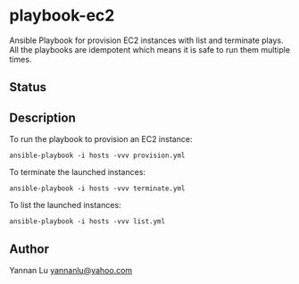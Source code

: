 # playbook-ec2

Ansible Playbook for provision EC2 instances with list and terminate plays. All the playbooks are idempotent which means it is safe to run them multiple times.

## Status

## Description

To run the playbook to provision an EC2 instance:
```
ansible-playbook -i hosts -vvv provision.yml
```

To terminate the launched instances:
```
ansible-playbook -i hosts -vvv terminate.yml
```

To list the launched instances:
```
ansible-playbook -i hosts -vvv list.yml
```

## Author
Yannan Lu <yannanlu@yahoo.com>
